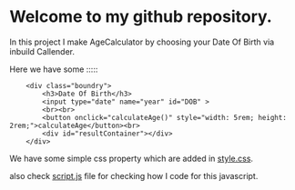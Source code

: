 # Welcome to my github repository.
In this project I make AgeCalculator by choosing your Date Of Birth via inbuild Callender.

Here we have some :::::
```<h1>Welcome to my Age calculator</h1>
    <div class="boundry">
        <h3>Date Of Birth</h3>
        <input type="date" name="year" id="DOB" >
        <br><br>
        <button onclick="calculateAge()" style="width: 5rem; height: 2rem;">calculateAge</button><br>    
        <div id="resultContainer"></div>
    </div>
```
We have some simple css property which are added in [style.css](https://github.com/avijadu/WebPage/blob/main/style.css "styling file for Ui").
         
also check [script.js](https://github.com/avijadu/WebPage/blob/main/script.js " dynamic calculation for agecalculator") file for checking how I code for this javascript.

